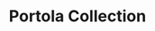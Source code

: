 ---
title: "Portola Collection"
description: "Portola has been Designed to accommodate both trash and ash disposal needs, it offers an elevated solution that meets the demands of luxury while upholding cleanliness and efficiency in dynamic public spaces. The clean, geometric lines, paired with rounded edges, deliver a contemporary aesthetic that aligns with the polished atmosphere of exclusive gaming floors, VIP lounges, and high-stakes poker rooms. The dual-compartment design discreetly separates trash and ash disposal, ensuring an organized approach to waste management while maintaining the receptacle's streamlined and uncluttered appearance. By harmonizing practicality with an elegant design, Portola reflects the sophistication and attention to detail that define a world-class casino experience. Its presence enhances the ambiance of luxury and exclusivity, making it an indispensable feature for maintaining the high standards of premier establishments."
specifications: 
  dimensions: "20\"w x 20\"d x 37.5\"h"
  capacity: "17 gallon liner included"
  designer: "Javier Palomares"
coverImage: "https://pub-2fa7464bdf334fa9832ed14fe5565b2e.r2.dev/collectioncover/cover1.jpg"
heroImage: "https://pub-2fa7464bdf334fa9832ed14fe5565b2e.r2.dev/portola/portola-2.jpg"
mainProductImage: "https://pub-2fa7464bdf334fa9832ed14fe5565b2e.r2.dev/portola/portola-1.jpg"
colorVariations:
  - name: "Carbon"
    image: "https://pub-2fa7464bdf334fa9832ed14fe5565b2e.r2.dev/portola/portola-1.jpg"
    alt: "Portola collection trash can in carbon"
  - name: "Parchment"
    image: "https://pub-2fa7464bdf334fa9832ed14fe5565b2e.r2.dev/portola/portola-4.jpg"
    alt: "Portola collection trash can in parchment"
  - name: "Moss"
    image: "https://pub-2fa7464bdf334fa9832ed14fe5565b2e.r2.dev/portola/portola-5.jpg"
    alt: "Portola collection trash can in moss"
  - name: "Salmon"
    image: "https://pub-2fa7464bdf334fa9832ed14fe5565b2e.r2.dev/portola/portola-6.jpg"
    alt: "Portola collection trash can in salmon"
  - name: "Merlot"
    image: "https://pub-2fa7464bdf334fa9832ed14fe5565b2e.r2.dev/portola/portola-7.jpg"
    alt: "Portola collection trash can in merlot"
  - name: "Sage"
    image: "https://pub-2fa7464bdf334fa9832ed14fe5565b2e.r2.dev/portola/portola-8.jpg"
    alt: "Portola collection trash can in sage"
  - name: "White Burl"
    image: "https://pub-2fa7464bdf334fa9832ed14fe5565b2e.r2.dev/portola/portola-9.jpg"
    alt: "Portola collection trash can in white burl"
  - name: "Topaz"
    image: "https://pub-2fa7464bdf334fa9832ed14fe5565b2e.r2.dev/portola/portola-10.jpg"
    alt: "Portola collection trash can in topaz"
  - name: "Pearl White"
    image: "https://pub-2fa7464bdf334fa9832ed14fe5565b2e.r2.dev/portola/portola-11.jpg"
    alt: "Portola collection trash can in pearl white"
  - name: "Mink"
    image: "https://pub-2fa7464bdf334fa9832ed14fe5565b2e.r2.dev/portola/portola-12.jpg"
    alt: "Portola collection trash can in mink"
  - name: "Patina"
    image: "https://pub-2fa7464bdf334fa9832ed14fe5565b2e.r2.dev/portola/portola-13.jpg"
    alt: "Portola collection trash can in patina"
  - name: "Lava"
    image: "https://pub-2fa7464bdf334fa9832ed14fe5565b2e.r2.dev/portola/portola-14.jpg"
    alt: "Portola collection trash can in lava"

buyNowLink: "https://example.com/buy/portola-collection"
downloadPdfLink: "https://pub-2fa7464bdf334fa9832ed14fe5565b2e.r2.dev/catalogs/portola-collection.pdf"
seo:
  title: "Portola Collection - Premium Hospitality Waste Solutions"
  description: "Discover our sophisticated Portola collection of premium trash cans and waste receptacles. Perfect for luxury hotels, resorts, and upscale commercial spaces."
  keywords: "luxury trash cans, premium waste bins, hospitality waste solutions, upscale receptacles, portola collection"
--- 